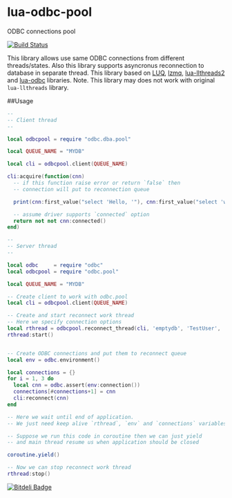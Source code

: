 lua-odbc-pool
=============

ODBC connections pool

[![Build Status](https://travis-ci.org/moteus/lua-odbc-pool.png?branch=master)](https://travis-ci.org/moteus/lua-odbc-pool)

This library allows use same ODBC connections from different threads/states.
Also this library supports asyncronus reconnection to database in separate thread.
This library based on [LUQ](https://github.com/moteus/lua-luq), [lzmq](https://github.com/moteus/lzmq), [lua-llthreads2](https://github.com/moteus/lua-llthreads2) and [lua-odbc](https://github.com/moteus/lua-odbc) libraries.
Note. This library may does not work with original `lua-llthreads` library.


##Usage

``` Lua
--
-- Client thread
--

local odbcpool = require "odbc.dba.pool"

local QUEUE_NAME = "MYDB"

local cli = odbcpool.client(QUEUE_NAME)

cli:acquire(function(cnn)
  -- if this function raise error or return `false` then
  -- connection will put to reconnection queue

  print(cnn:first_value("select 'Hello, '"), cnn:first_value("select 'world'"))

  -- assume driver supports `connected` option
  return not not cnn:connected()
end)
```

```Lua
--
-- Server thread
--

local odbc     = require "odbc"
local odbcpool = require "odbc.pool"

local QUEUE_NAME = "MYDB"

-- Create client to work with odbc.pool
local cli = odbcpool.client(QUEUE_NAME)

-- Create and start reconnect work thread
-- Here we specify connection options
local rthread = odbcpool.reconnect_thread(cli, 'emptydb', 'TestUser', 'sql')
rthread:start()


-- Create ODBC connections and put them to reconnect queue
local env = odbc.environment()

local connections = {}
for i = 1, 3 do
  local cnn = odbc.assert(env:connection())
  connections[#connections+1] = cnn
  cli:reconnect(cnn)
end

-- Here we wait until end of application.
-- We just need keep alive `rthread`, `env` and `connections` variables

-- Suppose we run this code in coroutine then we can just yield
-- and main thread resume us when application should be closed

coroutine.yield()

-- Now we can stop reconnect work thread
rthread:stop()
```

[![Bitdeli Badge](https://d2weczhvl823v0.cloudfront.net/moteus/lua-odbc-pool/trend.png)](https://bitdeli.com/free "Bitdeli Badge")

